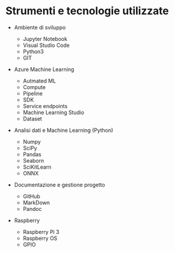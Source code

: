 # Strumenti e tecnologie utilizzate

- Ambiente di sviluppo
  - Jupyter Notebook
  - Visual Studio Code
  - Python3
  - GIT

- Azure Machine Learning
  - Autmated ML
  - Compute
  - Pipeline
  - SDK
  - Service endpoints
  - Machine Learning Studio
  - Dataset
  
- Analisi dati e Machine Learning (Python)
  - Numpy
  - SciPy
  - Pandas
  - Seaborn
  - SciKitLearn
  - ONNX

- Documentazione e gestione progetto
  - GitHub
  - MarkDown
  - Pandoc
  
- Raspberry
  - Raspberry Pi 3
  - Raspberry OS
  - GPIO
